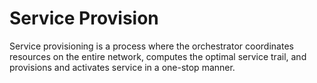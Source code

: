 # Service Provision
Service provisioning is a process where the orchestrator coordinates resources on the entire network, computes the optimal service trail, and provisions and activates service in a one-stop manner.
